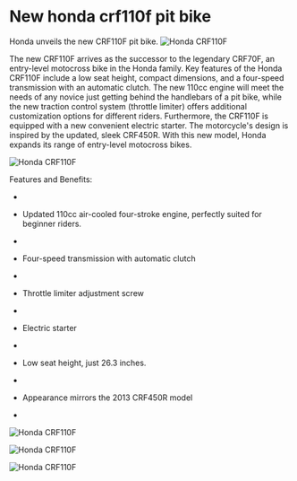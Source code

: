 # New honda crf110f pit bike

Honda unveils the new CRF110F pit bike.
![Honda CRF110F](http://mypitbike.ru/uploads/images/00/00/04/2012/07/17/81ae3f.jpg "Honda CRF110F")

The new CRF110F arrives as the successor to the legendary CRF70F, an entry-level motocross bike in the Honda family. Key features of the Honda CRF110F include a low seat height, compact dimensions, and a four-speed transmission with an automatic clutch. The new 110cc engine will meet the needs of any novice just getting behind the handlebars of a pit bike, while the new traction control system (throttle limiter) offers additional customization options for different riders. Furthermore, the CRF110F is equipped with a new convenient electric starter. The motorcycle's design is inspired by the updated, sleek CRF450R.
With this new model, Honda expands its range of entry-level motocross bikes.

![Honda CRF110F](http://mypitbike.ru/uploads/images/00/00/04/2012/07/17/8870da.jpg "Honda CRF110F")

Features and Benefits:

-

- Updated 110cc air-cooled four-stroke engine, perfectly suited for beginner riders.
-

- Four-speed transmission with automatic clutch
-

- Throttle limiter adjustment screw
-

- Electric starter
-

- Low seat height, just 26.3 inches.
-

- Appearance mirrors the 2013 CRF450R model
-


![Honda CRF110F](http://mypitbike.ru/uploads/images/00/00/04/2012/07/17/b225de.jpg "Honda CRF110F")

![Honda CRF110F](http://mypitbike.ru/uploads/images/00/00/04/2012/07/17/cdf6bb.jpg "Honda CRF110F")

![Honda CRF110F](http://mypitbike.ru/uploads/images/00/00/04/2012/07/17/4d2913.jpg "Honda CRF110F")